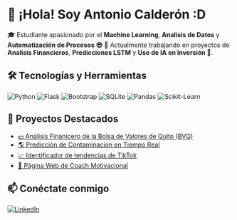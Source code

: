 # 👋 ¡Hola! Soy Antonio Calderón :D

🎓 Estudiante apasionado por el **Machine Learning**, **Analisis de Datos** y **Automatización de Procesos 😎**
🚀 Actualmente trabajando en proyectos de **Analisis Financieros**, **Predicciones LSTM** y **Uso de IA en Inversión 💸**.

## 🛠️ Tecnologías y Herramientas
![Python](https://img.shields.io/badge/Python-3776AB?style=flat&logo=python&logoColor=white)
![Flask](https://img.shields.io/badge/Flask-000000?style=flat&logo=flask&logoColor=white)
![Bootstrap](https://img.shields.io/badge/Bootstrap-563D7C?style=flat&logo=bootstrap&logoColor=white)
![SQLite](https://img.shields.io/badge/SQLite-003B57?style=flat&logo=sqlite&logoColor=white)
![Pandas](https://img.shields.io/badge/Pandas-150458?style=flat&logo=pandas)
![Scikit-Learn](https://img.shields.io/badge/ScikitLearn-F7931E?style=flat&logo=scikitlearn&logoColor=white)

## 🚀 Proyectos Destacados
- [💵 Análisis Finanicero de la Bolsa de Valores de Quito (BVQ)](https://github.com/AntonioCMP/BVQ-Scraper)
- [🌎 Predicción de Contaminación en Tiempo Real](https://github.com/AntonioCMP/TrabajoFinalProgra1)
- [📈 Identificador de tendencias de TikTok](https://github.com/AntonioCMP/Trend_Scraper_TikTok)
- [🎯 Página Web de Coach Motivacional](https://github.com/AntonioCMP/Web_HMG)

## 📫 Conéctate conmigo
[![LinkedIn](https://img.shields.io/badge/LinkedIn-0077B5?style=flat&logo=linkedin&logoColor=white)](https://www.linkedin.com/in/antonio-calder%C3%B3n-6b1136383/)

